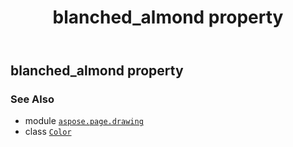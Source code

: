﻿---
title: blanched_almond property
second_title: Aspose.Page for Python via .NET API References
description: 
type: docs
weight: 210
url: /python-net/aspose.page.drawing/color/blanched_almond/
is_root: false
---

## blanched_almond property


### See Also
* module [`aspose.page.drawing`](../../)
* class [`Color`](/page/python-net/aspose.page.drawing/color)
